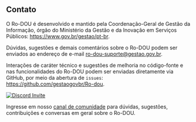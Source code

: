
## Contato

O Ro-DOU é desenvolvido e mantido pela Coordenação-Geral de Gestão da Informação, órgão do Ministério da Gestão e da Inovação em Serviços Públicos: <https://www.gov.br/gestao/pt-br>.

Dúvidas, sugestões e demais comentários sobre o Ro-DOU podem ser enviados ao endereço de e-mail [ro-dou-suporte@gestao.gov.br](mailto:ro-dou-suporte@gestao.gov.br).

Interações de caráter técnico e sugestões de melhoria no código-fonte e nas funcionalidades do Ro-DOU podem ser enviadas diretamente via GitHub, por meio da abertura de `issues`: <https://github.com/gestaogovbr/Ro-dou>.

<p>
  <a href="https://discord.gg/8R6bS5D2KN" target="_blank">
    <img alt="Discord Invite" src="https://img.shields.io/badge/Discord-Entre%20no%20servidor-blue?style=for-the-badge&logo=discord" >
  </a>
</p>

Ingresse em nosso [canal de comunidade](https://discord.gg/8R6bS5D2KN) para dúvidas, sugestões, contribuições e conversas em geral sobre o Ro-DOU.